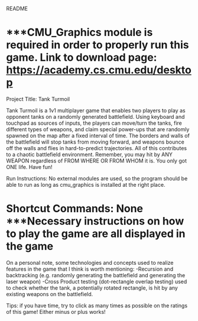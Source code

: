 README

***CMU_Graphics module is required in order to properly run this game. Link to download page: https://academy.cs.cmu.edu/desktop 
===============================================
Project Title: Tank Turmoil

Tank Turmoil is a 1v1 multiplayer game that enables two players to play as opponent tanks on a randomly generated battlefield. Using keyboard and touchpad as sources of inputs, the players can move/turn the tanks, fire different types of weapons, and claim special power-ups that are randomly spawned on the map after a fixed interval of time. The borders and walls of the battlefield will stop tanks from moving forward, and weapons bounce off the walls and flies in hard-to-predict trajectories. All of this contributes to a chaotic battlefield environment. Remember, you may hit by ANY WEAPON regardless of FROM WHERE OR FROM WHOM it is. You only got ONE life. Have fun!

Run Instructions: No external modules are used, so the program should be able to run as long as cmu_graphics is installed at the right place.

Shortcut Commands: None
***Necessary instructions on how to play the game are all displayed in the game
===============================================
On a personal note, some technologies and concepts used to realize features in the game that I think is worth mentioning:
-Recursion and backtracking (e.g. randomly generating the battlefield and generating the laser weapon)
-Cross Product testing (dot-rectangle overlap testing) used to check whether the tank, a potentially rotated rectangle, is hit by any existing weapons on the battlefield.

Tips: if you have time, try to click as many times as possible on the ratings of this game! Either minus or plus works!

